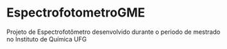 # EspectrofotometroGME
Projeto de Espectrofotômetro desenvolvido durante o periodo de mestrado no Instituto de Química UFG
